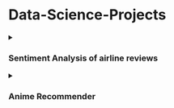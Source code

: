 # Data-Science-Projects

<details>
<summary><h3>Sentiment Analysis of airline reviews</h3></summary>
(Part of Forage British Airways Data Science Virtual Experience Program)
</details>

<details>
<summary><h3>Anime Recommender</h3></summary>
A collaborative filtering-based recommendation system built using Cosine Similarity which is used to measure distance between two points as an alternative to (and animporvement on) the traditional Euclidean Distance measurement.
<br/><br/>

_Add equations of Euclidean Distance and Cosine Similarity_


Read more about this approach in this [Medium article](https://medium.com/@arjunprakash027/understanding-cosine-similarity-a-key-concept-in-data-science-72a0fcc57599)
</details>

